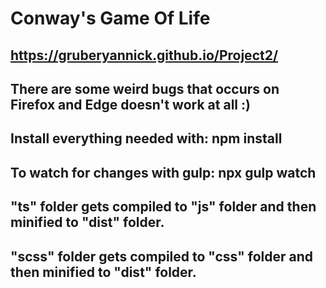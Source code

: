 # Conway's Game Of Life
## https://gruberyannick.github.io/Project2/
## There are some weird bugs that occurs on Firefox and Edge doesn't work at all :)
## Install everything needed with: npm install
## To watch for changes with gulp: npx gulp watch
## "ts" folder gets compiled to "js" folder and then minified to "dist" folder.
## "scss" folder gets compiled to "css" folder and then minified to "dist" folder.